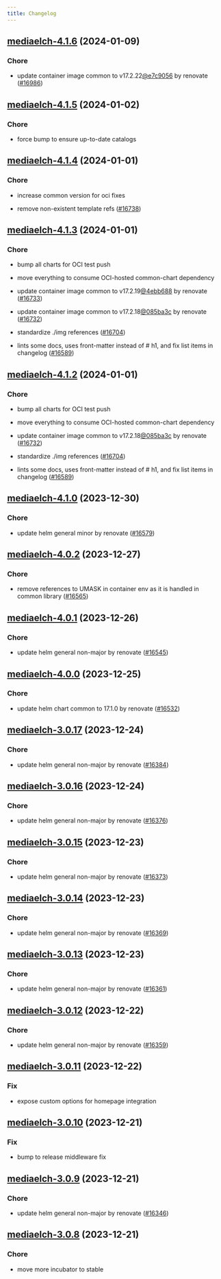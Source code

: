 ```yaml
---
title: Changelog
---
```






## [mediaelch-4.1.6](https://github.com/truecharts/charts/compare/mediaelch-4.1.5...mediaelch-4.1.6) (2024-01-09)

### Chore



- update container image common to v17.2.22[@e7c9056](https://github.com/e7c9056) by renovate ([#16986](https://github.com/truecharts/charts/issues/16986))


## [mediaelch-4.1.5](https://github.com/truecharts/charts/compare/mediaelch-4.1.4...mediaelch-4.1.5) (2024-01-02)

### Chore



- force bump to ensure up-to-date catalogs


## [mediaelch-4.1.4](https://github.com/truecharts/charts/compare/mediaelch-4.1.3...mediaelch-4.1.4) (2024-01-01)

### Chore



- increase common version for oci fixes

- remove non-existent template refs ([#16738](https://github.com/truecharts/charts/issues/16738))


## [mediaelch-4.1.3](https://github.com/truecharts/charts/compare/mediaelch-4.1.0...mediaelch-4.1.3) (2024-01-01)

### Chore



- bump all charts for OCI test push

- move everything to consume OCI-hosted common-chart dependency

- update container image common to v17.2.19[@4ebb688](https://github.com/4ebb688) by renovate ([#16733](https://github.com/truecharts/charts/issues/16733))

- update container image common to v17.2.18[@085ba3c](https://github.com/085ba3c) by renovate ([#16732](https://github.com/truecharts/charts/issues/16732))

- standardize ./img references ([#16704](https://github.com/truecharts/charts/issues/16704))

- lints some docs, uses front-matter instead of # h1, and fix list items in changelog ([#16589](https://github.com/truecharts/charts/issues/16589))


## [mediaelch-4.1.2](https://github.com/truecharts/charts/compare/mediaelch-4.1.0...mediaelch-4.1.2) (2024-01-01)

### Chore



- bump all charts for OCI test push

- move everything to consume OCI-hosted common-chart dependency

- update container image common to v17.2.18[@085ba3c](https://github.com/085ba3c) by renovate ([#16732](https://github.com/truecharts/charts/issues/16732))

- standardize ./img references ([#16704](https://github.com/truecharts/charts/issues/16704))

- lints some docs, uses front-matter instead of # h1, and fix list items in changelog ([#16589](https://github.com/truecharts/charts/issues/16589))
## [mediaelch-4.1.0](https://github.com/truecharts/charts/compare/mediaelch-4.0.2...mediaelch-4.1.0) (2023-12-30)

### Chore

- update helm general minor by renovate ([#16579](https://github.com/truecharts/charts/issues/16579))

## [mediaelch-4.0.2](https://github.com/truecharts/charts/compare/mediaelch-4.0.1...mediaelch-4.0.2) (2023-12-27)

### Chore

- remove references to UMASK in container env as it is handled in common library ([#16565](https://github.com/truecharts/charts/issues/16565))

## [mediaelch-4.0.1](https://github.com/truecharts/charts/compare/mediaelch-4.0.0...mediaelch-4.0.1) (2023-12-26)

### Chore

- update helm general non-major by renovate ([#16545](https://github.com/truecharts/charts/issues/16545))

## [mediaelch-4.0.0](https://github.com/truecharts/charts/compare/mediaelch-3.0.17...mediaelch-4.0.0) (2023-12-25)

### Chore

- update helm chart common to 17.1.0 by renovate ([#16532](https://github.com/truecharts/charts/issues/16532))

## [mediaelch-3.0.17](https://github.com/truecharts/charts/compare/mediaelch-3.0.16...mediaelch-3.0.17) (2023-12-24)

### Chore

- update helm general non-major by renovate ([#16384](https://github.com/truecharts/charts/issues/16384))

## [mediaelch-3.0.16](https://github.com/truecharts/charts/compare/mediaelch-3.0.15...mediaelch-3.0.16) (2023-12-24)

### Chore

- update helm general non-major by renovate ([#16376](https://github.com/truecharts/charts/issues/16376))

## [mediaelch-3.0.15](https://github.com/truecharts/charts/compare/mediaelch-3.0.14...mediaelch-3.0.15) (2023-12-23)

### Chore

- update helm general non-major by renovate ([#16373](https://github.com/truecharts/charts/issues/16373))

## [mediaelch-3.0.14](https://github.com/truecharts/charts/compare/mediaelch-3.0.13...mediaelch-3.0.14) (2023-12-23)

### Chore

- update helm general non-major by renovate ([#16369](https://github.com/truecharts/charts/issues/16369))

## [mediaelch-3.0.13](https://github.com/truecharts/charts/compare/mediaelch-3.0.12...mediaelch-3.0.13) (2023-12-23)

### Chore

- update helm general non-major by renovate ([#16361](https://github.com/truecharts/charts/issues/16361))

## [mediaelch-3.0.12](https://github.com/truecharts/charts/compare/mediaelch-3.0.11...mediaelch-3.0.12) (2023-12-22)

### Chore

- update helm general non-major by renovate ([#16359](https://github.com/truecharts/charts/issues/16359))

## [mediaelch-3.0.11](https://github.com/truecharts/charts/compare/mediaelch-3.0.10...mediaelch-3.0.11) (2023-12-22)

### Fix

- expose custom options for homepage integration

## [mediaelch-3.0.10](https://github.com/truecharts/charts/compare/mediaelch-3.0.9...mediaelch-3.0.10) (2023-12-21)

### Fix

- bump to release middleware fix

## [mediaelch-3.0.9](https://github.com/truecharts/charts/compare/mediaelch-3.0.8...mediaelch-3.0.9) (2023-12-21)

### Chore

- update helm general non-major by renovate ([#16346](https://github.com/truecharts/charts/issues/16346))

## [mediaelch-3.0.8](https://github.com/truecharts/charts/compare/mediaelch-3.0.7...mediaelch-3.0.8) (2023-12-21)

### Chore

- move more incubator to stable
